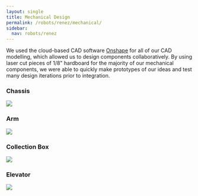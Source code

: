 ```yaml
---
layout: single
title: Mechanical Design
permalink: /robots/renez/mechanical/
sidebar:
  nav: robots/renez
---
```


We used the cloud-based CAD software [Onshape][] for all of our CAD modelling, which allowed us to design components collaboratively. By using laser cut pieces of 1/8" hardboard for the majority of our mechanical components, we were able to quickly make prototypes of our ideas and test many design iterations prior to integration.

### Chassis

![][chassis]

### Arm

![][arm]

### Collection Box

![][box]

### Elevator

![][elevator]

[onshape]: https://www.onshape.com/
[chassis]: /assets/images/robots/renez/chassis.png
[arm]: /assets/images/robots/renez/arm.png
[box]: /assets/images/robots/renez/collectionBoxThumb.png
[elevator]: /assets/images/robots/renez/elevator.png

